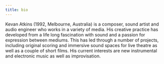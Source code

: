 ```yaml
---
title: bio
---
```


Kevan Atkins (1992, Melbourne, Australia) is a composer, sound artist and audio engineer who works in a variety of media. His creative practice has developed from a life long fascination with sound and a passion for expression between mediums. This has led through a number of projects, including original scoring and immersive sound spaces for live theatre as well as a couple of short films. His current interests are new instrumental and electronic music as well as improvisation.
